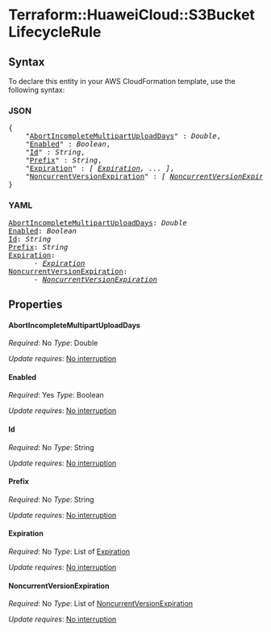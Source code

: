 # Terraform::HuaweiCloud::S3Bucket LifecycleRule

## Syntax

To declare this entity in your AWS CloudFormation template, use the following syntax:

### JSON

<pre>
{
    "<a href="#abortincompletemultipartuploaddays" title="AbortIncompleteMultipartUploadDays">AbortIncompleteMultipartUploadDays</a>" : <i>Double</i>,
    "<a href="#enabled" title="Enabled">Enabled</a>" : <i>Boolean</i>,
    "<a href="#id" title="Id">Id</a>" : <i>String</i>,
    "<a href="#prefix" title="Prefix">Prefix</a>" : <i>String</i>,
    "<a href="#expiration" title="Expiration">Expiration</a>" : <i>[ <a href="lifecyclerule-expiration.md">Expiration</a>, ... ]</i>,
    "<a href="#noncurrentversionexpiration" title="NoncurrentVersionExpiration">NoncurrentVersionExpiration</a>" : <i>[ <a href="lifecyclerule-noncurrentversionexpiration.md">NoncurrentVersionExpiration</a>, ... ]</i>
}
</pre>

### YAML

<pre>
<a href="#abortincompletemultipartuploaddays" title="AbortIncompleteMultipartUploadDays">AbortIncompleteMultipartUploadDays</a>: <i>Double</i>
<a href="#enabled" title="Enabled">Enabled</a>: <i>Boolean</i>
<a href="#id" title="Id">Id</a>: <i>String</i>
<a href="#prefix" title="Prefix">Prefix</a>: <i>String</i>
<a href="#expiration" title="Expiration">Expiration</a>: <i>
      - <a href="lifecyclerule-expiration.md">Expiration</a></i>
<a href="#noncurrentversionexpiration" title="NoncurrentVersionExpiration">NoncurrentVersionExpiration</a>: <i>
      - <a href="lifecyclerule-noncurrentversionexpiration.md">NoncurrentVersionExpiration</a></i>
</pre>

## Properties

#### AbortIncompleteMultipartUploadDays

_Required_: No
_Type_: Double

_Update requires_: [No interruption](https://docs.aws.amazon.com/AWSCloudFormation/latest/UserGuide/using-cfn-updating-stacks-update-behaviors.html#update-no-interrupt)

#### Enabled

_Required_: Yes
_Type_: Boolean

_Update requires_: [No interruption](https://docs.aws.amazon.com/AWSCloudFormation/latest/UserGuide/using-cfn-updating-stacks-update-behaviors.html#update-no-interrupt)

#### Id

_Required_: No
_Type_: String

_Update requires_: [No interruption](https://docs.aws.amazon.com/AWSCloudFormation/latest/UserGuide/using-cfn-updating-stacks-update-behaviors.html#update-no-interrupt)

#### Prefix

_Required_: No
_Type_: String

_Update requires_: [No interruption](https://docs.aws.amazon.com/AWSCloudFormation/latest/UserGuide/using-cfn-updating-stacks-update-behaviors.html#update-no-interrupt)

#### Expiration

_Required_: No
_Type_: List of <a href="lifecyclerule-expiration.md">Expiration</a>

_Update requires_: [No interruption](https://docs.aws.amazon.com/AWSCloudFormation/latest/UserGuide/using-cfn-updating-stacks-update-behaviors.html#update-no-interrupt)

#### NoncurrentVersionExpiration

_Required_: No
_Type_: List of <a href="lifecyclerule-noncurrentversionexpiration.md">NoncurrentVersionExpiration</a>

_Update requires_: [No interruption](https://docs.aws.amazon.com/AWSCloudFormation/latest/UserGuide/using-cfn-updating-stacks-update-behaviors.html#update-no-interrupt)

